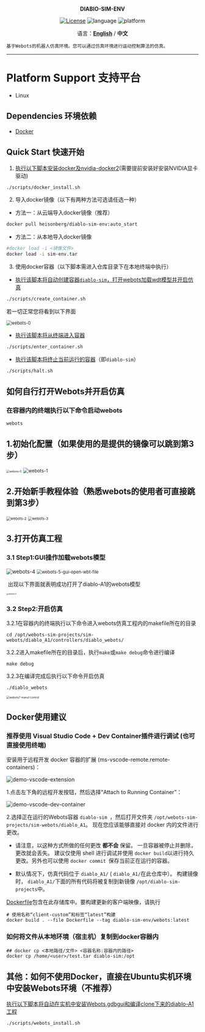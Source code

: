 <p align="center"><strong>DIABIO-SIM-ENV</strong></p>
<p align="center"><a href="https://github.com/Direcrt-Drive-Technology/diablo-sdk-v1/blob/master/LICENSE"><img alt="License" src="https://img.shields.io/badge/License-LGPL%202.1-orange"/></a>
<img alt="language" src="https://img.shields.io/badge/language-c++-red"/>
<img alt="platform" src="https://img.shields.io/badge/platform-Docker-2496ED?style=flat-square&logo=docker&logoColor=FFFFFF"/>
</p>


<p align="center">
    语言：<a href="README.en.md"><strong>English</strong></a> / <strong>中文</strong>
</p>


	基于Webots的机器人仿真环境。您可以通过仿真环境进行运动控制算法的仿真。

---
# Platform Support 支持平台

* Linux 


## Dependencies 环境依赖

- [Docker](https://docs.docker.com/engine/install/ubuntu/)

## Quick Start 快速开始

1. [执行以下脚本安装docker及nvidia-docker2](scripts/docker_install.sh)(需要提前安装好安装NVIDIA显卡驱动)

```bash
./scripts/docker_install.sh
```
2. 导入docker镜像（以下有两种方法可选请任选一种）

- 方法一：从云端导入docker镜像（推荐）
 ```bash
docker pull heisonberg/diablo-sim-env:auto_start
 ```

- 方法二：从本地导入docker镜像
```bash
#docker load -i <镜像文件>
docker load -i sim-env.tar
```


3. 使用docker容器（以下脚本需进入仓库目录下在本地终端中执行）

- [执行该脚本将自动创建容器`diablo-sim`，打开webots加载wdt模型并开启仿真](scripts/create_container.sh)
```bash
./scripts/create_container.sh
```
若一切正常您将看到以下界面

<img src="assets/webots-自动启动.png" alt="webots-0" style="zoom: 80%;" />

- [执行该脚本将从终端进入容器](scripts/enter_container.sh)
```bash
./scripts/enter_container.sh
```
- [执行该脚本将终止当前运行的容器](scripts/halt.sh)（即`diablo-sim`）
```bash
./scripts/halt.sh
```





## 如何自行打开Webots并开启仿真 

### 在容器内的终端执行以下命令启动webots
```shell
webots
```

## 1.初始化配置（如果使用的是提供的镜像可以跳到第3步）

<img src="assets/webots-0.png" alt="webots-0" style="zoom: 50%;" />

<img src="assets/webots-1.png" alt="webots-1" style="zoom: 85%;" />

## 2.开始新手教程体验（熟悉webots的使用者可直接跳到第3步）

<img src="assets/webots-2.png" alt="webots-2" style="zoom:67%;" />

<img src="assets/webots-3.png" alt="webots-3" style="zoom:67%;" />

## 3.打开仿真工程

### 3.1 Step1:GUI操作加载webots模型

<img src="assets/webots-4.jpg" alt="webots-4" style="zoom:95%;" />

<img src="assets/webots-5-gui-open-wbt-file.jpg" alt="webots-5-gui-open-wbt-file" style="zoom:80%;" />



​									出现以下界面就表明成功打开了diablo-A1的webots模型

<img src="assets/webots-6.png" alt="webots-6" style="zoom: 33%;" />

### 3.2 Step2:开启仿真
3.2.1在容器内的终端执行以下命令进入webots仿真工程内的makefile所在的目录
```shell
cd /opt/webots-sim-projects/sim-webots/diablo_A1/controllers/diablo_webots/
```
3.2.2进入makefile所在的目录后，执行`make`或`make debug`命令进行编译
```shell
make debug
```
3.2.3在编译完成后执行以下命令开启仿真
```shell
./diablo_webots
```
<img src="assets/webots7-manul-control.jpg" alt="webots7-manul-control" style="zoom: 50%;" />

## Docker使用建议

### 推荐使用 Visual Studio Code + Dev Container插件进行调试 (也可直接使用终端)
安装用于远程开发 docker 容器的扩展 (ms-vscode-remote.remote-containers)： 

![demo-vscode-extension](assets/container-vscode-extension.png)

1.点击左下角的远程开发按钮，然后选择“Attach to Running Container”：

![demo-vscode-dev-container](assets/container-extension-select.png)

2.选择正在运行的Webots容器 `diablo-sim `，然后打开文件夹 `/opt/webots-sim-projects/sim-webots/diablo_A1`。  现在您应该能够直接对 docker 内的文件进行更改。 

- 请注意，以这种方式所做的任何更改 **都不会** 保留。   一旦容器被停止并删除，更改就会丢失。 建议仅使用 shell 进行调试并使用 `docker build`以进行持久更改。另外也可以使用 `docker commit `保存当前正在运行的容器。

- 默认情况下，仿真代码位于 `diablo_A1/` ( `diablo_A1/`在此仓库中）。  构建镜像时， `diablo_A1/`下面的所有代码将被复制到新镜像 `/opt/diablo-sim-projects`中。  

[Dockerfile](Dockerfile)包含在此存储库中。要构建更新的客户端映像，请执行

```shell
# 使用名称“client-custom”和标签“latest”构建 
docker build . --file Dockerfile --tag diablo-sim-env/webots:latest
```

### 如何将文件从本地环境（宿主机）复制到docker容器内 

```shell
## docker cp <本地路径/文件> <容器名称:容器内的路径>
docker cp /home/<user>/test.tar diablo-sim:/opt
```

## 其他：如何不使用Docker，直接在Ubuntu实机环境中安装Webots环境（不推荐）
[执行以下脚本将自动在实机中安装Webots,gdbgui和编译clone下来的diablo-A1工程](scripts/webots_install.sh)
```shell
./scripts/webots_install.sh
```